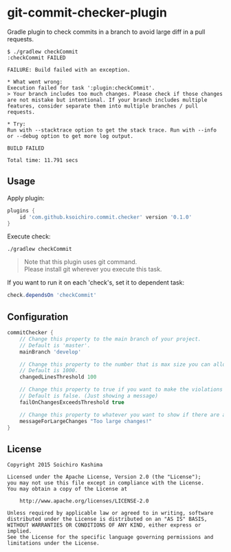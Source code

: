 # git-commit-checker-plugin

Gradle plugin to check commits in a branch to avoid large diff in a pull requests.

```
$ ./gradlew checkCommit
:checkCommit FAILED

FAILURE: Build failed with an exception.

* What went wrong:
Execution failed for task ':plugin:checkCommit'.
> Your branch includes too much changes. Please check if those changes are not mistake but intentional. If your branch includes multiple features, consider separate them into multiple branches / pull requests.

* Try:
Run with --stacktrace option to get the stack trace. Run with --info or --debug option to get more log output.

BUILD FAILED

Total time: 11.791 secs
```

## Usage

Apply plugin:

```gradle
plugins {
    id 'com.github.ksoichiro.commit.checker' version '0.1.0'
}
```

Execute check:

```
./gradlew checkCommit
```

> Note that this plugin uses git command.  
Please install git wherever you execute this task.

If you want to run it on each 'check's, set it to dependent task:

```gradle
check.dependsOn 'checkCommit'
```

## Configuration

```gradle
commitChecker {
    // Change this property to the main branch of your project.
    // Default is 'master'.
    mainBranch 'develop'

    // Change this property to the number that is max size you can allow for a pull request size.
    // Default is 1000.
    changedLinesThreshold 100

    // Change this property to true if you want to make the violations to build error.
    // Default is false. (Just showing a message)
    failOnChangesExceedsThreshold true

    // Change this property to whatever you want to show if there are any violations.
    messageForLargeChanges "Too large changes!"
}
```

## License

    Copyright 2015 Soichiro Kashima

    Licensed under the Apache License, Version 2.0 (the "License");
    you may not use this file except in compliance with the License.
    You may obtain a copy of the License at

        http://www.apache.org/licenses/LICENSE-2.0

    Unless required by applicable law or agreed to in writing, software
    distributed under the License is distributed on an "AS IS" BASIS,
    WITHOUT WARRANTIES OR CONDITIONS OF ANY KIND, either express or implied.
    See the License for the specific language governing permissions and
    limitations under the License.
